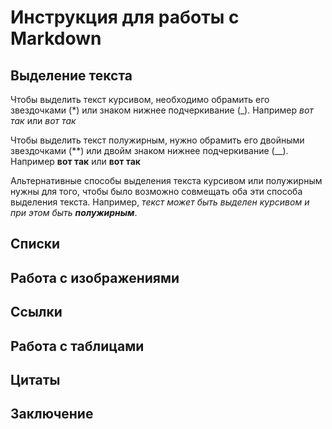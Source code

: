 # Инструкция для работы с Markdown

## Выделение текста

Чтобы выделить текст курсивом, необходимо обрамить его звездочками (*) или знаком нижнее подчеркивание (_). Например *вот так* или _вот так_

Чтобы выделить текст полужирным, нужно обрамить его двойными звездочками (**) или двойм знаком нижнее подчеркивание (__). Например **вот так** или __вот так__

Альтернативные способы выделения текста курсивом или полужирным нужны для того, чтобы было возможно совмещать оба эти способа выделения текста. Например, _текст может быть выделен  курсивом и при этом быть **полужирным**_.

## Списки

## Работа с изображениями

## Ссылки

## Работа с таблицами

## Цитаты

## Заключение